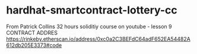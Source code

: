 # hardhat-smartcontract-lottery-cc
From Patrick Collins 32 hours soliditiy course on youtube - lesson 9
CONTRACT ADDRES
https://rinkeby.etherscan.io/address/0xc0a2C3BEFdC64adF652EA54482A612db205E3373#code
